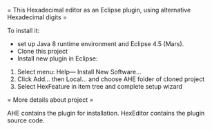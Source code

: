 = This Hexadecimal editor as an Eclipse plugin, using alternative Hexadecimal digits =

To install it:
* set up Java 8 runtime environment and Eclipse 4.5 (Mars).
* Clone this project
* Install new plugin in Eclipse:
 1. Select menu: Help— Install New Software...
 2. Click Add... then Local... and choose AHE folder of cloned project
 3. Select HexFeature in item tree and complete setup wizard


= More details about project =

AHE contains the plugin for installation.
HexEditor contains the plugin source code.
